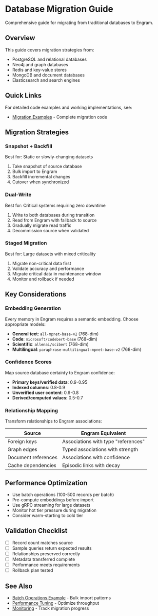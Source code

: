 # Database Migration Guide

Comprehensive guide for migrating from traditional databases to Engram.

## Overview

This guide covers migration strategies from:
- PostgreSQL and relational databases
- Neo4j and graph databases
- Redis and key-value stores
- MongoDB and document databases
- Elasticsearch and search engines

## Quick Links

For detailed code examples and working implementations, see:
- [Migration Examples](/reference/api-examples/10-migration-examples/) - Complete migration code

## Migration Strategies

### Snapshot + Backfill
Best for: Static or slowly-changing datasets

1. Take snapshot of source database
2. Bulk import to Engram
3. Backfill incremental changes
4. Cutover when synchronized

### Dual-Write
Best for: Critical systems requiring zero downtime

1. Write to both databases during transition
2. Read from Engram with fallback to source
3. Gradually migrate read traffic
4. Decommission source when validated

### Staged Migration
Best for: Large datasets with mixed criticality

1. Migrate non-critical data first
2. Validate accuracy and performance
3. Migrate critical data in maintenance window
4. Monitor and rollback if needed

## Key Considerations

### Embedding Generation
Every memory in Engram requires a semantic embedding. Choose appropriate models:

- **General text**: `all-mpnet-base-v2` (768-dim)
- **Code**: `microsoft/codebert-base` (768-dim)
- **Scientific**: `allenai/scibert` (768-dim)
- **Multilingual**: `paraphrase-multilingual-mpnet-base-v2` (768-dim)

### Confidence Scores
Map source database certainty to Engram confidence:

- **Primary keys/verified data**: 0.9-0.95
- **Indexed columns**: 0.8-0.9
- **Unverified user content**: 0.6-0.8
- **Derived/computed values**: 0.5-0.7

### Relationship Mapping
Transform relationships to Engram associations:

| Source | Engram Equivalent |
|--------|------------------|
| Foreign keys | Associations with type "references" |
| Graph edges | Typed associations with strength |
| Document references | Associations with confidence |
| Cache dependencies | Episodic links with decay |

## Performance Optimization

- Use batch operations (100-500 records per batch)
- Pre-compute embeddings before import
- Use gRPC streaming for large datasets
- Monitor hot tier pressure during migration
- Consider warm-starting to cold tier

## Validation Checklist

- [ ] Record count matches source
- [ ] Sample queries return expected results
- [ ] Relationships preserved correctly
- [ ] Metadata transferred complete
- [ ] Performance meets requirements
- [ ] Rollback plan tested

## See Also

- [Batch Operations Example](/reference/api-examples/09-batch-operations/) - Bulk import patterns
- [Performance Tuning](/operations/performance-tuning.md) - Optimize throughput
- [Monitoring](/operations/monitoring.md) - Track migration progress
